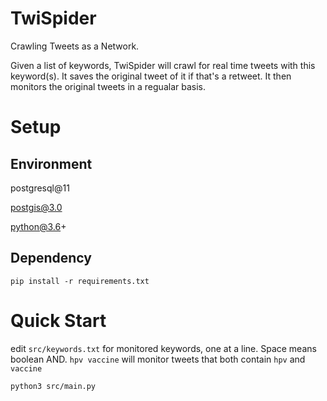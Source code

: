 # TwiSpider
Crawling Tweets as a Network.

Given a list of keywords, TwiSpider will crawl for real time tweets with this keyword(s). It saves the original tweet of it if that's a retweet.
It then monitors the original tweets in a regualar basis.

# Setup
## Environment
postgresql@11

postgis@3.0

python@3.6+

## Dependency
`pip install -r requirements.txt`

# Quick Start
edit `src/keywords.txt` for monitored keywords, one at a line. Space means boolean AND. `hpv vaccine` will monitor tweets that  both contain `hpv` and `vaccine` 

`python3 src/main.py`
